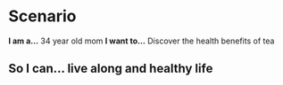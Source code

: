# Scenario

**I am a…** 34 year old mom
**I want to…** Discover the health benefits of tea
## **So I can…** live along and healthy life